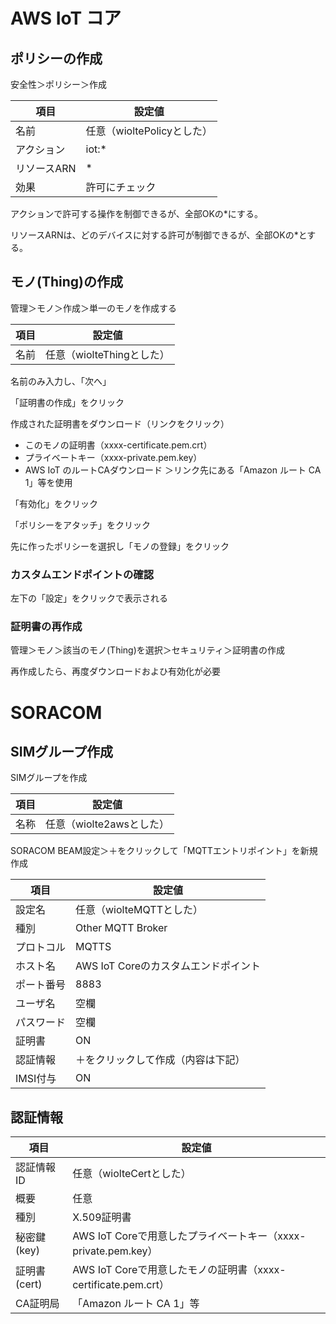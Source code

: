 # AWS IoT コア

## ポリシーの作成

安全性＞ポリシー＞作成

|項目|設定値|
|---|---|
|名前|任意（wioltePolicyとした）|
|アクション|iot:*|
|リソースARN|*|
|効果|許可にチェック|

アクションで許可する操作を制御できるが、全部OKの*にする。

リソースARNは、どのデバイスに対する許可が制御できるが、全部OKの*とする。


## モノ(Thing)の作成

管理＞モノ＞作成＞単一のモノを作成する

|項目|設定値|
|---|---|
|名前|任意（wiolteThingとした）|

名前のみ入力し、「次へ」

「証明書の作成」をクリック

作成された証明書をダウンロード（リンクをクリック）
- このモノの証明書（xxxx-certificate.pem.crt）
- プライベートキー（xxxx-private.pem.key）
- AWS IoT のルートCAダウンロード ＞リンク先にある「Amazon ルート CA 1」等を使用


「有効化」をクリック

「ポリシーをアタッチ」をクリック

先に作ったポリシーを選択し「モノの登録」をクリック


### カスタムエンドポイントの確認

左下の「設定」をクリックで表示される


### 証明書の再作成

管理＞モノ＞該当のモノ(Thing)を選択＞セキュリティ＞証明書の作成

再作成したら、再度ダウンロードおよひ有効化が必要


# SORACOM

## SIMグループ作成

SIMグループを作成

|項目|設定値|
|---|---|
|名称|任意（wiolte2awsとした）|

SORACOM BEAM設定＞＋をクリックして「MQTTエントリポイント」を新規作成

|項目|設定値|
|---|---|
|設定名|任意（wiolteMQTTとした）|
|種別|Other MQTT Broker|
|プロトコル|MQTTS|
|ホスト名|AWS IoT Coreのカスタムエンドポイント|
|ポート番号|8883|
|ユーザ名|空欄|
|パスワード|空欄|
|証明書|ON|
|認証情報|＋をクリックして作成（内容は下記）|
|IMSI付与|ON|

## 認証情報

|項目|設定値|
|---|---|
|認証情報ID|任意（wiolteCertとした）|
|概要|任意|
|種別|X.509証明書|
|秘密鍵(key)|AWS IoT Coreで用意したプライベートキー（xxxx-private.pem.key）|
|証明書(cert)|AWS IoT Coreで用意したモノの証明書（xxxx-certificate.pem.crt）|
|CA証明局|「Amazon ルート CA 1」等|


